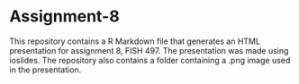 # Assignment-8

This repository contains a R Markdown file that generates an HTML presentation for assignment 8, FISH 497. The presentation was made using ioslides. The repository also contains a folder containing a .png image used in the presentation. 
